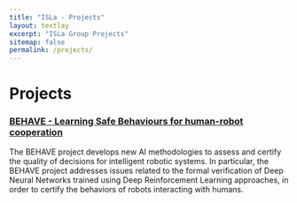 ```yaml
---
title: "ISLa - Projects"
layout: textlay
excerpt: "ISLa Group Projects"
sitemap: false
permalink: /projects/
---
```


# Projects

### [BEHAVE - Learning Safe Behaviours for human-robot cooperation](https://isla-lab.github.io/projects/behave/)

The BEHAVE project develops new AI methodologies to assess and certify the quality of decisions for intelligent robotic systems. In particular, the BEHAVE project addresses issues related to the formal verification of Deep Neural Networks trained using Deep Reinforcement Learning approaches, in order to certify the behaviors of robots interacting with humans.